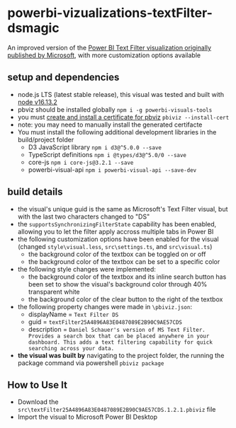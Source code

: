 # powerbi-vizualizations-textFilter-dsmagic
An improved version of the [Power BI Text Filter visualization originally published by Microsoft](https://github.com/microsoft/PowerBI-visuals-TextFilter), with more customization options available

## setup and dependencies
* node.js LTS (latest stable release), this visual was tested and built with [node v16.13.2](https://nodejs.org/download/release/v16.13.2/)
* pbviz should be installed globally `npm i -g powerbi-visuals-tools`
* you must [create and install a certificate for pbviz](https://docs.microsoft.com/en-us/power-bi/developer/visuals/environment-setup?tabs=windows#create-and-install-a-certificate) `pbiviz --install-cert` 
* note: you may need to manually install the generated certifacte
* You must install the following additional development libraries in the build/project folder
  * D3 JavaScript library `npm i d3@^5.0.0 --save`
  * TypeScript definitions `npm i @types/d3@^5.0/0 --save`
  * core-js `npm i core-js@3.2.1 --save`
  * powerbi-visual-api `npm i powerbi-visual-api --save-dev`

## build details
* the visual's unique guid is the same as Microsoft's Text Filter visual, but with the last two characters changed to "DS"
* the `supportsSynchronizingFilterState` capability has been enabled, allowing you to let the filter apply accross multiple tabs in Power BI
* the following customization options have been enabled for the visual (changed `style\visual.less`, `src\settings.ts`, and `src\visual.ts`)
  * the background color of the textbox can be toggled on or off
  * the background color of the textbox can be set to a specific color
* the following style changes were implemented:
  * the background color of the textbox and its inline search button has been set to show the visual's background color through 40% transparent white
  * the background color of the clear button to the right of the textbox
* the following property changes were made in `\pbiviz.json`:
  * displayName = `Text Filter DS`
  * guid = `textFilter25A4896A83E0487089E2B90C9AE57CDS`
  * description = `Daniel Schauer's version of MS Text Filter. Provides a search box that can be placed anywhere in your dashboard. This adds a text filtering capability for quick searching across your data.`
* **the visual was built by** navigating to the project folder, the running the package command via powershell `pbiviz package`

## How to Use It
* Download the `src\textFilter25A4896A83E0487089E2B90C9AE57CDS.1.2.1.pbiviz` file
* Import the visual to Microsoft Power BI Desktop
